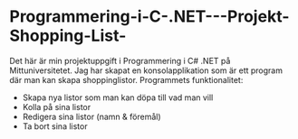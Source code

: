 # Programmering-i-C-.NET---Projekt-Shopping-List-

Det här är min projektuppgift i Programmering i C# .NET på Mittuniversitetet. Jag har skapat en konsolapplikation som är ett program där man kan skapa shoppinglistor. Programmets funktionalitet: 

* Skapa nya listor som man kan döpa till vad man vill
* Kolla på sina listor
* Redigera sina listor (namn & föremål)
* Ta bort sina listor
